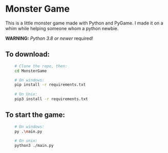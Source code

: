 # Monster Game

This is a little monster game made with Python and PyGame.
I made it on a whim while helping someone whom a python newbie.

**WARNING:** *Python 3.8 or newer* required!

## To download:
````bash
    # Clone the repo, then:
    cd MonsterGame

    # On windows:
    pip install -r requirements.txt
    
    # On Unix:
    pip3 install -r requirements.txt
````

## To start the game:
````bash
    # On windows:
    py .\main.py
    
    # On unix:
    python3 ./main.py
````

